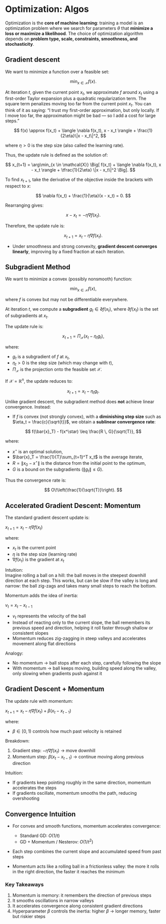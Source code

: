 # Optimization:  Algos

Optimization is the **core of machine learning**: training a model is an optimization problem where we search for parameters $\theta$ that **minimize a loss or maximize a likelihood**. The choice of optimization algorithm depends on **problem type, scale, constraints, smoothness, and stochasticity**. 


## Gradient descent

We want to minimize a function over a feasible set:

$$
\min_{x \in \mathcal{X}} f(x).
$$

At iteration $t$, given the current point $x_t$, we approximate $f$ around $x_t$ using a first-order Taylor expansion plus a quadratic regularization term. The square term penalizes moving too far from the current point $x_t$. You can think of it as saying: “I trust my first-order approximation, but only locally. If I move too far, the approximation might be bad — so I add a cost for large steps.”
 
$$
f(x) \approx f(x_t) + \langle \nabla f(x_t), x - x_t \rangle + \frac{1}{2\eta}\|x - x_t\|^2,
$$

where $\eta > 0$ is the step size (also called the learning rate).

Thus, the update rule is defined as the solution of:

$$
x_{t+1} = \arg\min_{x \in \mathcal{X}} \Big[ f(x_t) + \langle \nabla f(x_t), x - x_t \rangle + \tfrac{1}{2\eta} \|x - x_t\|^2 \Big].
$$

To find $x_{t+1}$, take the derivative of the objective inside the brackets with respect to $x$:

$$
\nabla f(x_t) + \frac{1}{\eta}(x - x_t) = 0.
$$

Rearranging gives:

$$
x - x_t = -\eta \nabla f(x_t).
$$

Therefore, the update rule is:

$$
x_{t+1} = x_t - \eta \nabla f(x_t).
$$
- Under smoothness and strong convexity, **gradient descent converges linearly**, improving by a fixed fraction at each iteration.




## Subgradient Method
We want to minimize a convex (possibly nonsmooth) function:

$$
\min_{x \in \mathcal{X}} f(x),
$$

where $f$ is convex but may not be differentiable everywhere.


At iteration $t$, we compute a **subgradient** $g_t \in \partial f(x_t)$, where $\partial f(x_t)$ is the set of subgradients at $x_t$.

The update rule is:

$$
x_{t+1} = \Pi_{\mathcal{X}} \left( x_t - \eta_t g_t \right),
$$

where:
- $g_t$ is a subgradient of $f$ at $x_t$,
- $\eta_t > 0$ is the step size (which may change with $t$),
- $\Pi_{\mathcal{X}}$ is the projection onto the feasible set $\mathcal{X}$.

If $\mathcal{X} = \mathbb{R}^n$, the update reduces to:

$$
x_{t+1} = x_t - \eta_t g_t.
$$


Unlike gradient descent, the subgradient method does **not** achieve linear convergence. Instead:

- If $f$ is convex (not strongly convex), with a **diminishing step size** such as $\eta_t = \frac{c}{\sqrt{t}}$, we obtain a **sublinear convergence rate**:

$$
f(\bar{x}_T) - f(x^\star) \leq \frac{R \, G}{\sqrt{T}},
$$

where:
- $x^\star$ is an optimal solution,
- $\bar{x}_T = \frac{1}{T}\sum_{t=1}^T x_t$ is the average iterate,
- $R = \|x_0 - x^\star\|$ is the distance from the initial point to the optimum,
- $G$ is a bound on the subgradients ($\|g_t\| \leq G$).

Thus the convergence rate is:

$$
O\!\left(\frac{1}{\sqrt{T}}\right).
$$


## Accelerated Gradient Descent: Momentum
The standard gradient descent update is:

$x_{t+1} = x_t - \eta \nabla f(x_t)$

where:  
- $x_t$ is the current point  
- $\eta$ is the step size (learning rate)  
- $\nabla f(x_t)$ is the gradient at $x_t$  

Intuition:  
Imagine rolling a ball on a hill: the ball moves in the steepest downhill direction at each step. This works, but can be slow if the valley is long and narrow: the ball zig-zags and takes many small steps to reach the bottom.


Momentum adds the idea of inertia:

$v_t = x_t - x_{t-1}$

- $v_t$ represents the velocity of the ball  
- Instead of reacting only to the current slope, the ball remembers its previous speed and direction, helping it roll faster through shallow or consistent slopes  
- Momentum reduces zig-zagging in steep valleys and accelerates movement along flat directions

Analogy:  
- No momentum → ball stops after each step, carefully following the slope  
- With momentum → ball keeps moving, building speed along the valley, only slowing when gradients push against it


## Gradient Descent + Momentum

The update rule with momentum:

$x_{t+1} = x_t - \eta \nabla f(x_t) + \beta (x_t - x_{t-1})$

where:  
- $\beta \in [0,1)$ controls how much past velocity is retained  

Breakdown:  
1. Gradient step: $-\eta \nabla f(x_t)$ → move downhill  
2. Momentum step: $\beta (x_t - x_{t-1})$ → continue moving along previous direction  

Intuition:  
- If gradients keep pointing roughly in the same direction, momentum accelerates the steps  
- If gradients oscillate, momentum smooths the path, reducing overshooting


## Convergence Intuition

- For convex and smooth functions, momentum accelerates convergence:  
  - Standard GD: $O(1/t)$  
  - GD + Momentum / Nesterov: $O(1/t^2)$  

- Each step combines the current slope and accumulated speed from past steps  
- Momentum acts like a rolling ball in a frictionless valley: the more it rolls in the right direction, the faster it reaches the minimum



### Key Takeaways

1. Momentum is memory: it remembers the direction of previous steps  
2. It smooths oscillations in narrow valleys  
3. It accelerates convergence along consistent gradient directions  
4. Hyperparameter $\beta$ controls the inertia: higher $\beta$ → longer memory, faster but riskier steps
